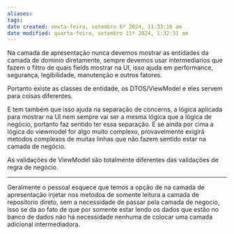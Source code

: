 ```yaml
---
aliases: 
tags: 
date created: sexta-feira, setembro 6º 2024, 11:33:16 am
date modified: quarta-feira, setembro 11º 2024, 1:32:31 am
---
```

Na camada de apresentação nunca devemos mostrar as entidades da camada de dominio diretamente, sempre devemos usar intermediarios que fazem o filtro de quais fields mostrar na UI, isso ajuda em performance, segurança, legibilidade, manutenção e outros fatores.

Portanto existe as classes de entidade, os DTOS/ViewModel e eles servem para coisas diferentes.

E tem também que isso ajuda na separação de concerns, a lógica aplicada para mostrar na UI nem sempre vai ser a mesma lógica que a lógica de negócio, portanto faz sentido ter essa separação. E se ainda por cima a lógica do viewmodel for algo muito complexo, provavelmente exigirá metodos complexos de muitas linhas que não fazem sentido estar na camada de negócio.

As validações de ViewModel são totalmente diferentes das validações de regra de negócio.

---

Geralmente o pessoal esquece que temos a opção de na camada de apresentação injetar nos metodos de somente leitura a camada de repositorio direto, sem a necessidade de passar pela camada de negocio, isso se da ao fato de que por somente estar lendo os dados que estão no banco de dados não há necessidade nenhuma de colocar uma camada adicional intermediadora.
